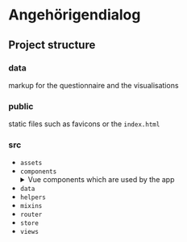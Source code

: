 # Angehörigendialog

## Project structure

### data
markup for the questionnaire and the visualisations

### public
static files such as favicons or the `index.html`

### src

- `assets`
- `components`
  <details>
    <summary>Vue components which are used by the app</summary>
    <ul>
      <li>`fields`: Components which represent a field type which is defined in [data](#data)</li>
      <li>`note`</li>
      <li>`ui`: UI elements</li>
      <li>`visualisations`: Components of the visualisations</li>
      <li>`AnField.vue`: Wrapper component for the `fields`-components</li>
    </ul>
  </details>
- `data`
- `helpers`
- `mixins`
- `router`
- `store`
- `views`

